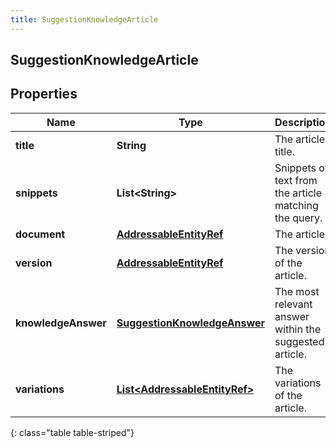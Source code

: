 ```yaml
---
title: SuggestionKnowledgeArticle
---
```

## SuggestionKnowledgeArticle


## Properties

| Name | Type | Description | Notes |
| ------------ | ------------- | ------------- | ------------- |
| **title** | <!----><!---->**String**<!----> | The article title. |  [optional] |
| **snippets** | <!----><!---->**List&lt;String&gt;**<!----> | Snippets of text from the article matching the query. |  [optional] |
| **document** | <!----><!---->[**AddressableEntityRef**](AddressableEntityRef.html)<!----> | The article. |  [optional] |
| **version** | <!----><!---->[**AddressableEntityRef**](AddressableEntityRef.html)<!----> | The version of the article. |  [optional] |
| **knowledgeAnswer** | <!----><!---->[**SuggestionKnowledgeAnswer**](SuggestionKnowledgeAnswer.html)<!----> | The most relevant answer within the suggested article. |  [optional] |
| **variations** | <!----><!---->[**List&lt;AddressableEntityRef&gt;**](AddressableEntityRef.html)<!----> | The variations of the article. |  [optional] |
{: class="table table-striped"}



